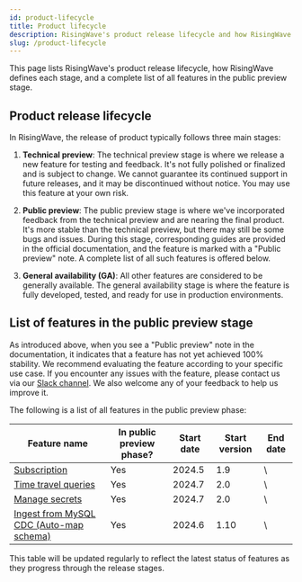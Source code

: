 ```yaml
---
id: product-lifecycle
title: Product lifecycle
description: RisingWave's product release lifecycle and how RisingWave defines each stage.
slug: /product-lifecycle
---
```


This page lists RisingWave's product release lifecycle, how RisingWave defines each stage, and a complete list of all features in the public preview stage.

## Product release lifecycle

In RisingWave, the release of product typically follows three main stages:

1. **Technical preview**: The technical preview stage is where we release a new feature for testing and feedback. It's not fully polished or finalized and is subject to change. We cannot guarantee its continued support in future releases, and it may be discontinued without notice. You may use this feature at your own risk.

2. **Public preview**: The public preview stage is where we've incorporated feedback from the technical preview and are nearing the final product. It's more stable than the technical preview, but there may still be some bugs and issues. During this stage, corresponding guides are provided in the official documentation, and the feature is marked with a "Public preview" note. A complete list of all such features is offered below.

3. **General availability (GA)**: All other features are considered to be generally available. The general availability stage is where the feature is fully developed, tested, and ready for use in production environments.

## List of features in the public preview stage

As introduced above, when you see a "Public preview" note in the documentation, it indicates that a feature has not yet achieved 100% stability. We recommend evaluating the feature according to your specific use case. If you encounter any issues with the feature, please contact us via our [Slack channel](https://www.risingwave.com/slack). We also welcome any of your feedback to help us improve it.

The following is a list of all features in the public preview phase:

| Feature name                            | In public preview phase? | Start date | Start version | End date |
|-----------------------------------------|-------------------------|------------|---------------|----------|
| [Subscription](/docs/dev/subscription/) | Yes                     | 2024.5 | 1.9         | \        |
| [Time travel queries](/docs/dev/time-travel-queries/)                     | Yes                     | 2024.7 | 2.0         | \        |
| [Manage secrets](/docs/dev/manage-secrets/)                          | Yes                     | 2024.7 | 2.0         | \        |
| [Ingest from MySQL CDC (Auto-map schema)](/docs/dev/ingest-from-mysql-cdc/#automatically-map-upstream-table-schema) | Yes                     | 2024.6 | 1.10         | \        |


This table will be updated regularly to reflect the latest status of features as they progress through the release stages.